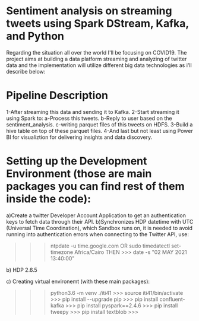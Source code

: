 # Sentiment analysis on streaming tweets using Spark DStream, Kafka, and Python
Regarding the situation all over the world I'll be focusing on COVID19.
The project aims at building a data platform streaming and analyzing of twitter data and the implementation will utilize different big data technologies as i'll describe below:

# Pipeline Description
1-After streaming this data and sending it to Kafka.
2-Start streaming it using Spark to:
  a-Process this tweets.
  b-Reply to user based on the sentiment_analysis.
  c-writing parquet files of this tweets on HDFS.
3-Build a hive table on top of these parquet files.
4-And last but not least using Power BI for visualiztion for delivering insights and data discovery.

# Setting up the Development Environment (those are main packages you can find rest of them inside the code):
  a)Create a twitter Developer Account Application to get an authentication keys to fetch data through their API.
  b)Synchronizes HDP datetime with UTC (Universal Time Coordination), which Sandbox runs on, it is needed to avoid running into authentication errors when connecting to the Twitter API, use: 
  >>> ntpdate -u time.google.com 
  OR 
  >>> sudo timedatectl set-timezone Africa/Cairo 
  >>> THEN >>> date -s "02 MAY 2021 13:40:00"
  
  b) HDP 2.6.5
  
  c) Creating virtual environemt (with these main packages):
   >>> python3.6 -m venv ./iti41 >>>
   >>> source iti41/bin/activate >>>
   >>> pip install --upgrade pip >>>
   >>> pip install confluent-kafka >>>
   >>> pip install pyspark==2.4.6 >>>
   >>> pip install tweepy >>>
   >>> pip install textblob >>>
